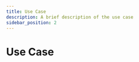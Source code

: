 ```yaml
---
title: Use Case
description: A brief description of the use case
sidebar_position: 2
---
```


# Use Case
